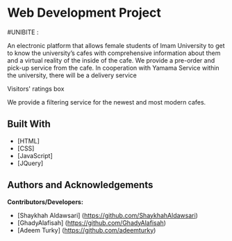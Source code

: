 # Web Development Project

#UNIBITE :

An electronic platform that allows female students of Imam University to get to know the university’s cafes with comprehensive information about them and a virtual reality of the inside of the cafe. We provide a pre-order and pick-up service from the cafe.
In cooperation with Yamama Service within the university, there will be a delivery service

Visitors' ratings box

We provide a filtering service for the newest and most modern cafes.

## Built With

* [HTML] 
* [CSS]
* [JavaScript]
* [JQuery]

## Authors and Acknowledgements 
**Contributors/Developers:**           
* [Shaykhah Aldawsari] (https://github.com/ShaykhahAldawsari)
* [GhadyAlafisah] (https://github.com/GhadyAlafisah)
* [Adeem Turky] (https://github.com/adeemturky)
